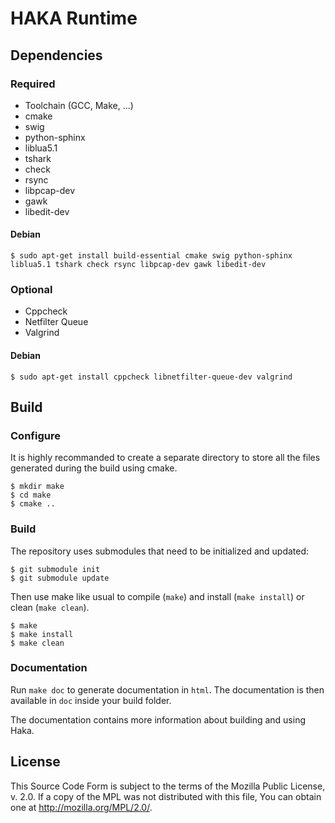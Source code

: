 
HAKA Runtime
============

Dependencies
------------

### Required

* Toolchain (GCC, Make, ...)
* cmake
* swig
* python-sphinx
* liblua5.1
* tshark
* check
* rsync
* libpcap-dev
* gawk
* libedit-dev

#### Debian

    $ sudo apt-get install build-essential cmake swig python-sphinx liblua5.1 tshark check rsync libpcap-dev gawk libedit-dev

### Optional

* Cppcheck
* Netfilter Queue
* Valgrind

#### Debian

    $ sudo apt-get install cppcheck libnetfilter-queue-dev valgrind

Build
-----

### Configure

It is highly recommanded to create a separate directory to store
all the files generated during the build using cmake.

    $ mkdir make
    $ cd make
    $ cmake ..

### Build

The repository uses submodules that need to be initialized and updated:

    $ git submodule init
    $ git submodule update

Then use make like usual to compile (`make`) and install (`make install`) or
clean (`make clean`).

    $ make
    $ make install
    $ make clean

### Documentation

Run `make doc` to generate documentation in `html`. The documentation is then available
in `doc` inside your build folder.

The documentation contains more information about building and using Haka.

License
-------

This Source Code Form is subject to the terms of the Mozilla Public
License, v. 2.0. If a copy of the MPL was not distributed with this
file, You can obtain one at http://mozilla.org/MPL/2.0/.
